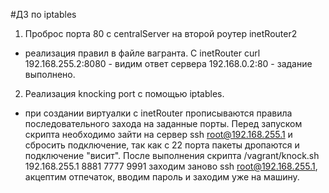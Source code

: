 #ДЗ по iptables
1. Проброс порта 80 с centralServer на второй роутер inetRouter2
* реализация правил в файле вагранта. С inetRouter curl 192.168.255.2:8080 - видим ответ сервера 192.168.0.2:80 - задание выполнено.
2. Реализация knocking port с помощью iptables. 
* при создании виртуалки с inetRouter прописываются правила последовательного захода на заданные порты. Перед запуском скрипта необходимо зайти на сервер ssh root@192.168.255.1 и сбросить подключение, так как с 22 порта пакеты дропаются и подключение "висит". После выполнения скрипта /vagrant/knock.sh 192.168.255.1 8881 7777 9991 заходим заново ssh root@192.168.255.1, акцептим отпечаток, вводим пароль и заходим уже на машину.

